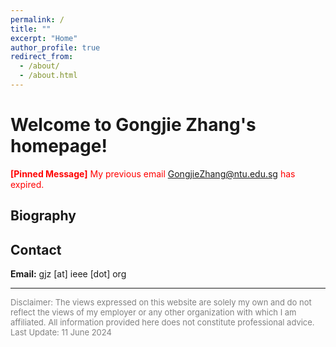 ```yaml
---
permalink: /
title: ""
excerpt: "Home"
author_profile: true
redirect_from: 
  - /about/
  - /about.html
---
```


Welcome to Gongjie Zhang's homepage!
======

<span style="color:red">__[Pinned Message]__ My previous email GongjieZhang@ntu.edu.sg has expired.</span>


Biography
------
<!-- Dr. Gongjie Zhang is an AI research scientist with DAMO Academy, Alibaba Group. Prior to that, he was fortunate to work under the supervision of Prof. Shijian Lu for his Ph.D. at Nanyang Technological University (NTU), Singapore, from 2018 to 2022. Before that, he received his B.Eng. degree from Northeastern University, China, in Jun 2018.

His research interests include humanroid robots and embodied AI, with a focus on allowing MLLM learning to perceive and predict 3D accurately. -->


Contact
------
**Email:** gjz [at] ieee [dot] org

------

<span class="small-text" style="color:gray; font-size:small;">
Disclaimer:
The views expressed on this website are solely my own and do not reflect the views of my employer or any other organization with which I am affiliated. All information provided here does not constitute professional advice.</span>

<span class="small-text" style="color:gray; font-size:small;">
Last Update: 11 June 2024</span>
